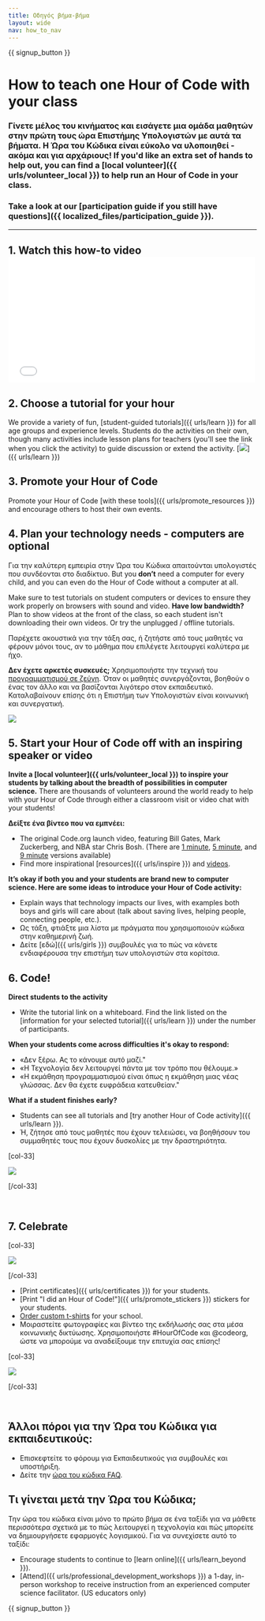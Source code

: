 ```yaml
---
title: Οδηγός βήμα-βήμα
layout: wide
nav: how_to_nav
---
```


{{ signup_button }}

# How to teach one Hour of Code with your class

### Γίνετε μέλος του κινήματος και εισάγετε μια ομάδα μαθητών στην πρώτη τους ώρα Επιστήμης Υπολογιστών με αυτά τα βήματα. Η Ώρα του Κώδικα είναι εύκολο να υλοποιηθεί - ακόμα και για αρχάριους! If you'd like an extra set of hands to help out, you can find a [local volunteer]({{ urls/volunteer_local }}) to help run an Hour of Code in your class.

### Take a look at our [participation guide if you still have questions]({{ localized_files/participation_guide }}).

* * *

## 1. Watch this how-to video <iframe width="500" height="255" src="//www.youtube.com/embed/SrnvvWDm73k" frameborder="0" allowfullscreen mark="crwd-mark"></iframe> 

## 2. Choose a tutorial for your hour

We provide a variety of fun, [student-guided tutorials]({{ urls/learn }}) for all age groups and experience levels. Students do the activities on their own, though many activities include lesson plans for teachers (you'll see the link when you click the activity) to guide discussion or extend the activity. [![](/images/fit-700/tutorials.png)]({{ urls/learn }})

## 3. Promote your Hour of Code

Promote your Hour of Code [with these tools]({{ urls/promote_resources }}) and encourage others to host their own events.

## 4. Plan your technology needs - computers are optional

Για την καλύτερη εμπειρία στην Ώρα του Κώδικα απαιτούνται υπολογιστές που συνδέονται στο διαδίκτυο. But you **don’t** need a computer for every child, and you can even do the Hour of Code without a computer at all.

Make sure to test tutorials on student computers or devices to ensure they work properly on browsers with sound and video. **Have low bandwidth?** Plan to show videos at the front of the class, so each student isn't downloading their own videos. Or try the unplugged / offline tutorials.

Παρέχετε ακουστικά για την τάξη σας, ή ζητήστε από τους μαθητές να φέρουν μόνοι τους, αν το μάθημα που επιλέγετε λειτουργεί καλύτερα με ήχο.

**Δεν έχετε αρκετές συσκευές;** Χρησιμοποιήστε την τεχνική του [προγραμματισμού σε ζεύγη](https://www.youtube.com/watch?v=vgkahOzFH2Q). Όταν οι μαθητές συνεργάζονται, βοηθούν ο ένας τον άλλο και να βασίζονται λιγότερο στον εκπαιδευτικό. Καταλαβαίνουν επίσης ότι η Επιστήμη των Υπολογιστών είναι κοινωνική και συνεργατική.

<img src="/images/fit-350/group_ipad.jpg" />

## 5. Start your Hour of Code off with an inspiring speaker or video

**Invite a [local volunteer]({{ urls/volunteer_local }}) to inspire your students by talking about the breadth of possibilities in computer science.** There are thousands of volunteers around the world ready to help with your Hour of Code through either a classroom visit or video chat with your students!

**Δείξτε ένα βίντεο που να εμπνέει:**

- The original Code.org launch video, featuring Bill Gates, Mark Zuckerberg, and NBA star Chris Bosh. (There are [1 minute](https://www.youtube.com/watch?v=qYZF6oIZtfc), [5 minute](https://www.youtube.com/watch?v=nKIu9yen5nc), and [9 minute](https://www.youtube.com/watch?v=dU1xS07N-FA) versions available)
- Find more inspirational [resources]({{ urls/inspire }}) and [videos](https://www.youtube.com/playlist?list=PLzdnOPI1iJNfpD8i4Sx7U0y2MccnrNZuP).

**It’s okay if both you and your students are brand new to computer science. Here are some ideas to introduce your Hour of Code activity:**

- Explain ways that technology impacts our lives, with examples both boys and girls will care about (talk about saving lives, helping people, connecting people, etc.).
- Ως τάξη, φτιάξτε μια λίστα με πράγματα που χρησιμοποιούν κώδικα στην καθημερινή ζωή.
- Δείτε [εδώ]({{ urls/girls }}) συμβουλές για το πώς να κάνετε ενδιαφέρουσα την επιστήμη των υπολογιστών στα κορίτσια. 

## 6. Code!

**Direct students to the activity**

- Write the tutorial link on a whiteboard. Find the link listed on the [information for your selected tutorial]({{ urls/learn }}) under the number of participants.

**When your students come across difficulties it's okay to respond:**

- «Δεν ξέρω. Ας το κάνουμε αυτό μαζί."
- «Η Τεχνολογία δεν λειτουργεί πάντα με τον τρόπο που θέλουμε.»
- «Η εκμάθηση προγραμματισμού είναι όπως η εκμάθηση μιας νέας γλώσσας. Δεν θα έχετε ευφράδεια κατευθείαν."

**What if a student finishes early?**

- Students can see all tutorials and [try another Hour of Code activity]({{ urls/learn }}).
- Ή, ζήτησε από τους μαθητές που έχουν τελειώσει, να βοηθήσουν του συμμαθητές τους που έχουν δυσκολίες με την δραστηριότητα.

[col-33]

![](/images/fit-250/highschoolgirls.jpeg)

[/col-33]

<p style="clear:both">&nbsp;</p>

## 7. Celebrate

[col-33]

![](/images/fit-300/boy-certificate.jpg)

[/col-33]

- [Print certificates]({{ urls/certificates }}) for your students.
- [Print "I did an Hour of Code!"]({{ urls/promote_stickers }}) stickers for your students.
- [Order custom t-shirts](http://blog.code.org/post/132608499493/hour-of-code-shirts-and-more) for your school.
- Μοιραστείτε φωτογραφίες και βίντεο της εκδήλωσής σας στα μέσα κοινωνικής δικτύωσης. Χρησιμοποιήστε #HourOfCode και @codeorg, ώστε να μπορούμε να αναδείξουμε την επιτυχία σας επίσης!

[col-33]

![](/images/fit-260/highlight-certificates.jpg)

[/col-33]

<p style="clear:both">&nbsp;</p>

## Άλλοι πόροι για την Ώρα του Κώδικα για εκπαιδευτικούς:

- Επισκεφτείτε το φόρουμ για Εκπαιδευτικούς για συμβουλές και υποστήριξη.
- Δείτε την [ώρα του κώδικα FAQ](https://support.code.org/hc/en-us/categories/200147083-Hour-of-Code).

## Τι γίνεται μετά την Ώρα του Κώδικα;

Την ώρα του κώδικα είναι μόνο το πρώτο βήμα σε ένα ταξίδι για να μάθετε περισσότερα σχετικά με το πώς λειτουργεί η τεχνολογία και πώς μπορείτε να δημιουργήσετε εφαρμογές λογισμικού. Για να συνεχίσετε αυτό το ταξίδι:

- Encourage students to continue to [learn online]({{ urls/learn_beyond }}).
- [Attend]({{ urls/professional_development_workshops }}) a 1-day, in-person workshop to receive instruction from an experienced computer science facilitator. (US educators only)

{{ signup_button }}